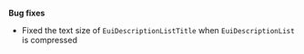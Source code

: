 **Bug fixes**

- Fixed the text size of `EuiDescriptionListTitle` when `EuiDescriptionList` is compressed